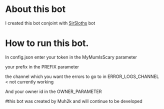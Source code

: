 # About this bot
I created this bot conjoint with [SirSloths](https://github.com/SlothsAreLazyTho/) bot 

# How to run this bot.

In config.json enter your token in the MyMumIsScary parameter 

your prefix in the PREFIX parameter 

the channel which you want the errors to go to in ERROR_LOGS_CHANNEL < not currently working 

And your owner id in the OWNER_PARAMETER 

#this bot was created by Muh2k and will continue to be developed 
